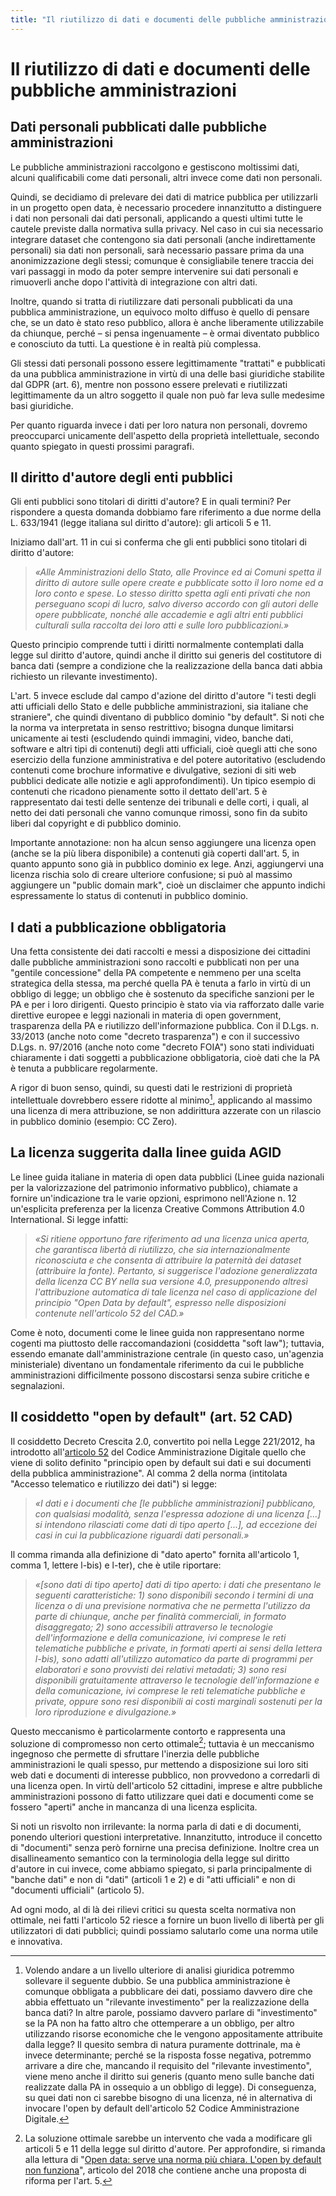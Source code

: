 ```yaml
---
title: "Il riutilizzo di dati e documenti delle pubbliche amministrazioni"
---
```


# Il riutilizzo di dati e documenti delle pubbliche amministrazioni

## Dati personali pubblicati dalle pubbliche amministrazioni

Le pubbliche amministrazioni raccolgono e gestiscono moltissimi dati, alcuni qualificabili come dati personali, altri invece come dati non personali.

Quindi, se decidiamo di prelevare dei dati di matrice pubblica per utilizzarli in un progetto open data, è necessario procedere innanzitutto a distinguere i dati non personali dai dati personali, applicando a questi ultimi tutte le cautele previste dalla normativa sulla privacy. Nel caso in cui sia necessario integrare dataset che contengono sia dati personali (anche indirettamente personali) sia dati non personali, sarà necessario passare prima da una anonimizzazione degli stessi; comunque è consigliabile tenere traccia dei vari passaggi in modo da poter sempre intervenire sui dati personali e rimuoverli anche dopo l'attività di integrazione con altri dati.

Inoltre, quando si tratta di riutilizzare dati personali pubblicati da una pubblica amministrazione, un equivoco molto diffuso è quello di pensare che, se un dato è stato reso pubblico, allora è anche liberamente utilizzabile da chiunque, perché – si pensa ingenuamente – è ormai diventato pubblico e conosciuto da tutti. La questione è in realtà più complessa.

Gli stessi dati personali possono essere legittimamente "trattati" e pubblicati da una pubblica amministrazione in virtù di una delle basi giuridiche stabilite dal GDPR (art. 6), mentre non possono essere prelevati e riutilizzati legittimamente da un altro soggetto il quale non può far leva sulle medesime basi giuridiche.

Per quanto riguarda invece i dati per loro natura non personali, dovremo preoccuparci unicamente dell'aspetto della proprietà intellettuale, secondo quanto spiegato in questi prossimi paragrafi.

## Il diritto d'autore degli enti pubblici

Gli enti pubblici sono titolari di diritti d'autore? E in quali termini? Per rispondere a questa domanda dobbiamo fare riferimento a due norme della L. 633/1941 (legge italiana sul diritto d'autore): gli articoli 5 e 11.

Iniziamo dall'art. 11 in cui si conferma che gli enti pubblici sono titolari di diritto d'autore:

> *«Alle Amministrazioni dello Stato, alle Province ed ai Comuni spetta il diritto di autore sulle opere create e pubblicate sotto il loro nome ed a loro conto e spese. Lo stesso diritto spetta agli enti privati che non perseguano scopi di lucro, salvo diverso accordo con gli autori delle opere pubblicate, nonché alle accademie e agli altri enti pubblici culturali sulla raccolta dei loro atti e sulle loro pubblicazioni.»*

Questo principio comprende tutti i diritti normalmente contemplati dalla legge sul diritto d'autore, quindi anche il diritto sui generis del costitutore di banca dati (sempre a condizione che la realizzazione della banca dati abbia richiesto un rilevante investimento).

L'art. 5 invece esclude dal campo d'azione del diritto d'autore "i testi degli atti ufficiali dello Stato e delle pubbliche amministrazioni, sia italiane che straniere", che quindi diventano di pubblico dominio "by default". Si noti che la norma va interpretata in senso restrittivo; bisogna dunque limitarsi unicamente ai testi (escludendo quindi immagini, video, banche dati, software e altri tipi di contenuti) degli atti ufficiali, cioè quegli atti che sono esercizio della funzione amministrativa e del potere autoritativo (escludendo contenuti come brochure informative e divulgative, sezioni di siti web pubblici dedicate alle notizie e agli approfondimenti). Un tipico esempio di contenuti che ricadono pienamente sotto il dettato dell'art. 5 è rappresentato dai testi delle sentenze dei tribunali e delle corti, i quali, al netto dei dati personali che vanno comunque rimossi, sono fin da subito liberi dal copyright e di pubblico dominio.

Importante annotazione: non ha alcun senso aggiungere una licenza open (anche se la più libera disponibile) a contenuti già coperti dall'art. 5, in quanto appunto sono già in pubblico dominio ex lege. Anzi, aggiungervi una licenza rischia solo di creare ulteriore confusione; si può al massimo aggiungere un "public domain mark", cioè un disclaimer che appunto indichi espressamente lo status di contenuti in pubblico dominio.

## I dati a pubblicazione obbligatoria

Una fetta consistente dei dati raccolti e messi a disposizione dei cittadini dalle pubbliche amministrazioni sono raccolti e pubblicati non per una "gentile concessione" della PA competente e nemmeno per una scelta strategica della stessa, ma perché quella PA è tenuta a farlo in virtù di un obbligo di legge; un obbligo che è sostenuto da specifiche sanzioni per le PA e per i loro dirigenti. Questo principio è stato via via rafforzato dalle varie direttive europee e leggi nazionali in materia di open government, trasparenza della PA e riutilizzo dell'informazione pubblica. Con il D.Lgs. n. 33/2013 (anche noto come "decreto trasparenza") e con il successivo D.Lgs. n. 97/2016 (anche noto come "decreto FOIA") sono stati individuati chiaramente i dati soggetti a pubblicazione obbligatoria, cioè dati che la PA è tenuta a pubblicare regolarmente.

A rigor di buon senso, quindi, su questi dati le restrizioni di proprietà intellettuale dovrebbero essere ridotte al minimo[^1], applicando al massimo una licenza di mera attribuzione, se non addirittura azzerate con un rilascio in pubblico dominio (esempio: CC Zero).

## La licenza suggerita dalla linee guida AGID

Le linee guida italiane in materia di open data pubblici (Linee guida nazionali per la valorizzazione del patrimonio informativo pubblico), chiamate a fornire un'indicazione tra le varie opzioni, esprimono nell'Azione n. 12 un'esplicita preferenza per la licenza Creative Commons Attribution 4.0 International. Si legge infatti:

> *«Si ritiene opportuno fare riferimento ad una licenza unica aperta, che garantisca libertà di riutilizzo, che sia internazionalmente riconosciuta e che consenta di attribuire la paternità dei dataset (attribuire la fonte). Pertanto, si suggerisce l'adozione generalizzata della licenza CC BY nella sua versione 4.0, presupponendo altresì l'attribuzione automatica di tale licenza nel caso di applicazione del principio "Open Data by default", espresso nelle disposizioni contenute nell'articolo 52 del CAD.»*

Come è noto, documenti come le linee guida non rappresentano norme cogenti ma piuttosto delle raccomandazioni (cosiddetta "soft law"); tuttavia, essendo emanate dall'amministrazione centrale (in questo caso, un'agenzia ministeriale) diventano un fondamentale riferimento da cui le pubbliche amministrazioni difficilmente possono discostarsi senza subire critiche e segnalazioni.

## Il cosiddetto "open by default" (art. 52 CAD)

Il cosiddetto Decreto Crescita 2.0, convertito poi nella Legge 221/2012, ha introdotto all'[articolo 52](https://www.normattiva.it/uri-res/N2Ls?urn:nir:stato:decreto.legislativo:2005-03-07;82!vig~art52) del Codice Amministrazione Digitale quello che viene di solito definito "principio open by default sui dati e sui documenti della pubblica amministrazione". Al comma 2 della norma (intitolata "Accesso telematico e riutilizzo dei dati") si legge:

> *«I dati e i documenti che \[le pubbliche amministrazioni\] pubblicano, con qualsiasi modalità, senza l'espressa adozione di una licenza \[...\] si intendono rilasciati come dati di tipo aperto \[...\], ad eccezione dei casi in cui la pubblicazione riguardi dati personali.»*

Il comma rimanda alla definizione di "dato aperto" fornita all'articolo 1, comma 1, lettere l-bis) e l-ter), che è utile riportare:

> *«\[sono dati di tipo aperto\] dati di tipo aperto: i dati che presentano le seguenti caratteristiche: 1) sono disponibili secondo i termini di una licenza o di una previsione normativa che ne permetta l'utilizzo da parte di chiunque, anche per finalità commerciali, in formato disaggregato; 2) sono accessibili attraverso le tecnologie dell'informazione e della comunicazione, ivi comprese le reti telematiche pubbliche e private, in formati aperti ai sensi della lettera l-bis), sono adatti all'utilizzo automatico da parte di programmi per elaboratori e sono provvisti dei relativi metadati; 3) sono resi disponibili gratuitamente attraverso le tecnologie dell'informazione e della comunicazione, ivi comprese le reti telematiche pubbliche e private, oppure sono resi disponibili ai costi marginali sostenuti per la loro riproduzione e divulgazione.»*

Questo meccanismo è particolarmente contorto e rappresenta una soluzione di compromesso non certo ottimale[^2]; tuttavia è un meccanismo ingegnoso che permette di sfruttare l'inerzia delle pubbliche amministrazioni le quali spesso, pur mettendo a disposizione sui loro siti web dati e documenti di interesse pubblico, non provvedono a corredarli di una licenza open. In virtù dell'articolo 52 cittadini, imprese e altre pubbliche amministrazioni possono di fatto utilizzare quei dati e documenti come se fossero "aperti" anche in mancanza di una licenza esplicita.

Si noti un risvolto non irrilevante: la norma parla di dati e di documenti, ponendo ulteriori questioni interpretative. Innanzitutto, introduce il concetto di "documenti" senza però fornirne una precisa definizione. Inoltre crea un disallineamento semantico con la terminologia della legge sul diritto d'autore in cui invece, come abbiamo spiegato, si parla principalmente di "banche dati" e non di "dati" (articoli 1 e 2) e di "atti ufficiali" e non di "documenti ufficiali" (articolo 5).

Ad ogni modo, al di là dei rilievi critici su questa scelta normativa non ottimale, nei fatti l'articolo 52 riesce a fornire un buon livello di libertà per gli utilizzatori di dati pubblici; quindi possiamo salutarlo come una norma utile e innovativa.

[^1]: Volendo andare a un livello ulteriore di analisi giuridica potremmo sollevare il seguente dubbio. Se una pubblica amministrazione è comunque obbligata a pubblicare dei dati, possiamo davvero dire che abbia effettuato un "rilevante investimento" per la realizzazione della banca dati? In altre parole, possiamo davvero parlare di "investimento" se la PA non ha fatto altro che ottemperare a un obbligo, per altro utilizzando risorse economiche che le vengono appositamente attribuite dalla legge? Il quesito sembra di natura puramente dottrinale, ma è invece determinante; perché se la risposta fosse negativa, potremmo arrivare a dire che, mancando il requisito del "rilevante investimento", viene meno anche il diritto sui generis (quanto meno sulle banche dati realizzate dalla PA in ossequio a un obbligo di legge). Di conseguenza, su quei dati non ci sarebbe bisogno di una licenza, né in alternativa di invocare l'open by default dell'articolo 52 Codice Amministrazione Digitale.
[^2]: La soluzione ottimale sarebbe un intervento che vada a modificare gli articoli 5 e 11 della legge sul diritto d'autore. Per approfondire, si rimanda alla lettura di "[Open data: serve una norma più chiara. L'open by default non funziona](https://www.techeconomy2030.it/2018/12/28/open-data-serve-una-norma-piu-chiara-lopen-by-default-non-funziona)", articolo del 2018 che contiene anche una proposta di riforma per l'art. 5.
